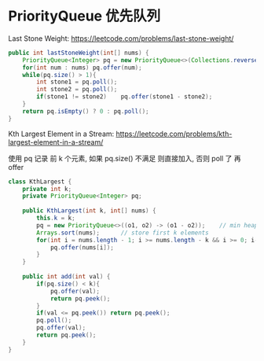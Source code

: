 # PriorityQueue 优先队列

Last Stone Weight: https://leetcode.com/problems/last-stone-weight/

```java
public int lastStoneWeight(int[] nums) {
    PriorityQueue<Integer> pq = new PriorityQueue<>(Collections.reverseOrder());
    for(int num : nums) pq.offer(num);
    while(pq.size() > 1){
        int stone1 = pq.poll();
        int stone2 = pq.poll();
        if(stone1 != stone2)    pq.offer(stone1 - stone2);
    }
    return pq.isEmpty() ? 0 : pq.poll();
}
```

Kth Largest Element in a Stream: https://leetcode.com/problems/kth-largest-element-in-a-stream/

使用 pq 记录 前 k 个元素, 如果 pq.size() 不满足 则直接加入, 否则 poll 了 再 offer

```java
class KthLargest {
    private int k;
    private PriorityQueue<Integer> pq;
    
    public KthLargest(int k, int[] nums) {
        this.k = k;
        pq = new PriorityQueue<>((o1, o2) -> (o1 - o2));    // min heap
        Arrays.sort(nums);      // store first k elements
        for(int i = nums.length - 1; i >= nums.length - k && i >= 0; i--){
            pq.offer(nums[i]);
        }
    }
    
    public int add(int val) {
        if(pq.size() < k){
            pq.offer(val);
            return pq.peek();
        }
        if(val <= pq.peek()) return pq.peek();
        pq.poll();
        pq.offer(val);
        return pq.peek();
    }
}
```